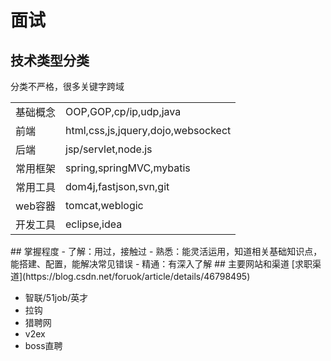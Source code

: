 # 面试
## 技术类型分类
分类不严格，很多关键字跨域
<table>
<tr>
	<td>基础概念</td>
	<td>OOP,GOP,cp/ip,udp,java</td>
</tr>	
<tr>
<td>前端</td>
<td>html,css,js,jquery,dojo,websockect</td>
</tr>
<tr>
<td>后端</td>
<td>jsp/servlet,node.js</td>
</tr>
<tr>
<td>常用框架</td>
<td>spring,springMVC,mybatis</td>
</tr>
<tr>
<td>常用工具</td>
<td>dom4j,fastjson,svn,git</td>
</tr>
<tr>
<td>web容器</td>
<td>tomcat,weblogic</td>
</tr>
<tr>
<td>开发工具</td>
<td>eclipse,idea</td>
</tr>
</table>
## 掌握程度
- 了解：用过，接触过
- 熟悉：能灵活运用，知道相关基础知识点，能搭建、配置，能解决常见错误
- 精通：有深入了解
## 主要网站和渠道
[求职渠道](https://blog.csdn.net/foruok/article/details/46798495)

- 智联/51job/英才
- 拉钩
- 猎聘网
- v2ex
- boss直聘
